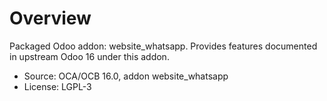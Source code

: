 # Overview

Packaged Odoo addon: website_whatsapp. Provides features documented in upstream Odoo 16 under this addon.

- Source: OCA/OCB 16.0, addon website_whatsapp
- License: LGPL-3
